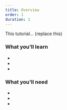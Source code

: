```yaml
---
title: Overview
order: 1
duration: 1
---
```


This tutorial... (replace this)

### What you'll learn

-
-
-

### What you'll need

-
-
- 
